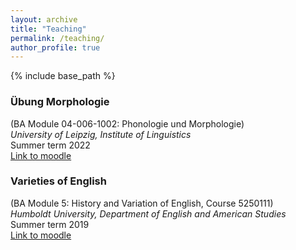 ```yaml
---
layout: archive
title: "Teaching"
permalink: /teaching/
author_profile: true
---
```


{% include base_path %}

### Übung Morphologie  
(BA Module 04-006-1002: Phonologie und Morphologie)  
*University of Leipzig, Institute of Linguistics*  
Summer term 2022  
[Link to moodle](https://moodle2.uni-leipzig.de/course/view.php?id=37770)

### Varieties of English  
(BA Module 5: History and Variation of English, Course 5250111)  
*Humboldt University, Department of English and American Studies*  
Summer term 2019  
[Link to moodle](https://moodle.hu-berlin.de/course/view.php?id=87118)
